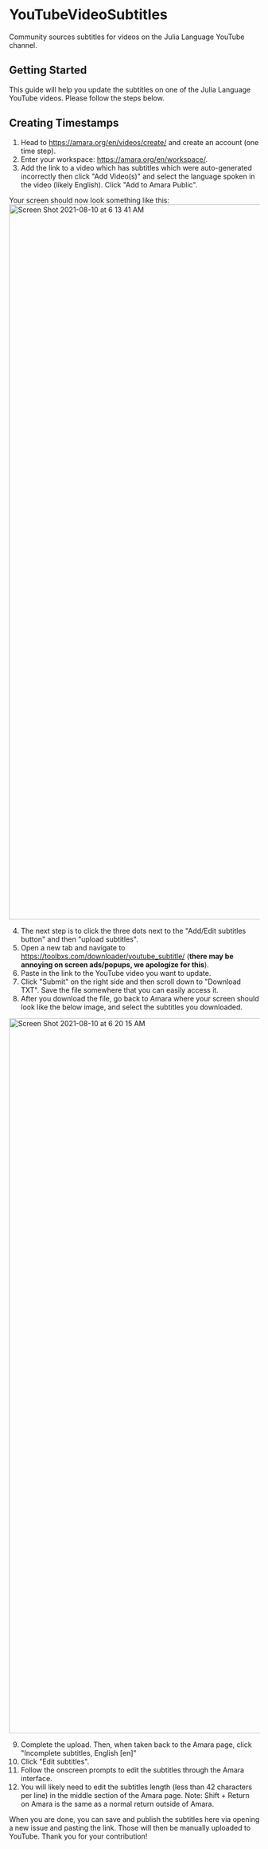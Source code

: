 # YouTubeVideoSubtitles

Community sources subtitles for videos on the Julia Language YouTube channel.

## Getting Started

This guide will help you update the subtitles on one of the Julia Language YouTube videos. Please follow the steps below.

## Creating Timestamps

1) Head to https://amara.org/en/videos/create/ and create an account (one time step).
2) Enter your workspace: https://amara.org/en/workspace/.
3) Add the link to a video which has subtitles which were auto-generated incorrectly then click "Add Video(s)" and select the language spoken in the video (likely English). Click "Add to Amara Public".

Your screen should now look something like this:
<img width="1435" alt="Screen Shot 2021-08-10 at 6 13 41 AM" src="https://user-images.githubusercontent.com/35577566/128873246-85482c48-edf0-4f02-80e5-a7384b94fe6a.png">

4) The next step is to click the three dots next to the "Add/Edit subtitles button" and then "upload subtitles".
5) Open a new tab and navigate to https://toolbxs.com/downloader/youtube_subtitle/ (__there may be annoying on screen ads/popups, we apologize for this__).
6) Paste in the link to the YouTube video you want to update.
7) Click "Submit" on the right side and then scroll down to "Download TXT". Save the file somewhere that you can easily access it. 
8) After you download the file, go back to Amara where your screen should look like the below image, and select the subtitles you downloaded.

<img width="1435" alt="Screen Shot 2021-08-10 at 6 20 15 AM" src="https://user-images.githubusercontent.com/35577566/128874294-651f723c-1e16-47f0-be3c-c81aae49d8d0.png">

9) Complete the upload. Then, when taken back to the Amara page, click "Incomplete subtitles, English [en]"
10) Click "Edit subtitles". 
11) Follow the onscreen prompts to edit the subtitles through the Amara interface.
12) You will likely need to edit the subtitles length (less than 42 characters per line) in the middle section of the Amara page. Note: Shift + Return on Amara is the same as a normal return outside of Amara.

When you are done, you can save and publish the subtitles here via opening a new issue and pasting the link. Those will then be manually uploaded to YouTube. Thank you for your contribution!
